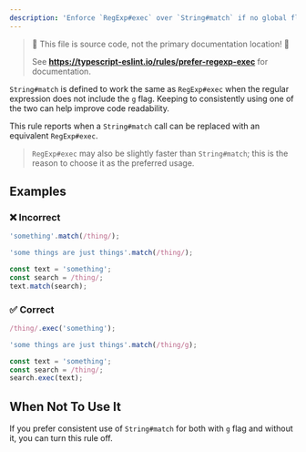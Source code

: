 ```yaml
---
description: 'Enforce `RegExp#exec` over `String#match` if no global flag is provided.'
---
```


> 🛑 This file is source code, not the primary documentation location! 🛑
>
> See **https://typescript-eslint.io/rules/prefer-regexp-exec** for documentation.

`String#match` is defined to work the same as `RegExp#exec` when the regular expression does not include the `g` flag.
Keeping to consistently using one of the two can help improve code readability.

This rule reports when a `String#match` call can be replaced with an equivalent `RegExp#exec`.

> `RegExp#exec` may also be slightly faster than `String#match`; this is the reason to choose it as the preferred usage.

## Examples

<!--tabs-->

### ❌ Incorrect

```ts
'something'.match(/thing/);

'some things are just things'.match(/thing/);

const text = 'something';
const search = /thing/;
text.match(search);
```

### ✅ Correct

```ts
/thing/.exec('something');

'some things are just things'.match(/thing/g);

const text = 'something';
const search = /thing/;
search.exec(text);
```

## When Not To Use It

If you prefer consistent use of `String#match` for both with `g` flag and without it, you can turn this rule off.
